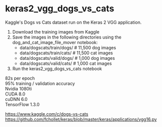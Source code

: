 # keras2_vgg_dogs_vs_cats

Kaggle's Dogs vs Cats dataset run on the Keras 2 VGG application.

1) Download the training images from Kaggle
2) Save the images in the following directories using the dog_and_cat_image_file_mover notebook:  
   - data/dogscats/train/dogs/ # 11,500 dog images  
   - data/dogscats/train/cats/ # 11,500 cat images  
   - data/dogscats/valid/dogs/ # 1,000 dog images  
   - data/dogscats/valid/cats/ # 1,000 cat images  
3) Run the keras2_vgg_dogs_vs_cats notebook

82s per epoch  
95% training / validation accuracy  
Nvidia 1080ti  
CUDA 8.0  
cuDNN 6.0  
TensorFlow 1.3.0

https://www.kaggle.com/c/dogs-vs-cats  
https://github.com/fchollet/keras/blob/master/keras/applications/vgg16.py

